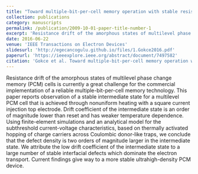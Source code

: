 ```yaml
---
title: "Toward multiple-bit-per-cell memory operation with stable resistance levels in phase change nanodevices"
collection: publications
category: manuscripts
permalink: /publication/2009-10-01-paper-title-number-1
excerpt: 'Resistance drift of the amorphous states of multilevel phase change memory (PCM) cells is currently a great challenge for the commercial implementation of a reliable multiple-bit-per-cell memory technology. This paper reports observation of a stable intermediate state for a multilevel PCM cell that is achieved through nonuniform heating with a square current injection top electrode. Drift coefficient of the intermediate state is an order of magnitude lower than reset and has weaker temperature dependence. Using finite-element simulations and an analytical model for the subthreshold current-voltage characteristics, based on thermally activated hopping of charge carriers across Coulombic donor-like traps, we conclude that the defect density is two orders of magnitude larger in the intermediate state. We attribute the low drift coefficient of the intermediate state to a large number of stable interfacial defects which dominate the electron transport. Current findings give way to a more stable ultrahigh-density PCM device.'
date: 2016-06-22
venue: 'IEEE Transactions on Electron Devices'
slidesurl: 'http://egecancogulu.github.io/files/1.Gokce2016.pdf'
paperurl: 'https://ieeexplore.ieee.org/abstract/document/7497582'
citation: 'Gokce et al. Toward multiple-bit-per-cell memory operation with stable resistance levels in phase change nanodevices. IEEE Transactions on Electron Devices, 63(8):3103–3108, 2016'
---
```


Resistance drift of the amorphous states of multilevel phase change memory (PCM) cells is currently a great challenge for the commercial implementation of a reliable multiple-bit-per-cell memory technology. This paper reports observation of a stable intermediate state for a multilevel PCM cell that is achieved through nonuniform heating with a square current injection top electrode. Drift coefficient of the intermediate state is an order of magnitude lower than reset and has weaker temperature dependence. Using finite-element simulations and an analytical model for the subthreshold current-voltage characteristics, based on thermally activated hopping of charge carriers across Coulombic donor-like traps, we conclude that the defect density is two orders of magnitude larger in the intermediate state. We attribute the low drift coefficient of the intermediate state to a large number of stable interfacial defects which dominate the electron transport. Current findings give way to a more stable ultrahigh-density PCM device.